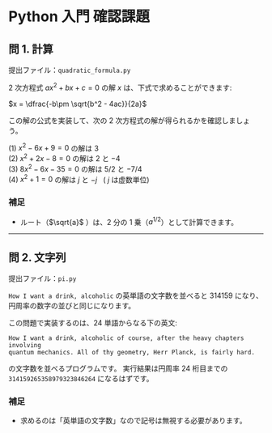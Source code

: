 # Python 入門 確認課題

## 問 1. 計算

提出ファイル：`quadratic_formula.py`

2 次方程式 $ax^2+bx+c=0$ の解 $x$ は、下式で求めることができます:

$x = \dfrac{-b\pm \sqrt{b^2 - 4ac}}{2a}$

この解の公式を実装して、次の 2 次方程式の解が得られるかを確認しましょう。

(1) $x^2-6x+9=0$ の解は $3$  
(2) $x^2+2x-8=0$ の解は $2$ と $-4$  
(3) $8x^2-6x-35=0$ の解は $5/2$ と $-7/4$  
(4) $x^2+1=0$ の解は $j$ と $-j$ &nbsp; ( $j$ は虚数単位)

<!-- (x-3)^2 -->
<!-- (x-2)(x+4) -->
<!-- (2x-5)(4x+7) -->
<!-- (x+j)(x-j) -->

### 補足

- ルート（$\sqrt{a}$ ）は、2 分の 1 乗（$a^{1/2}$）として計算できます。

---

## 問 2. 文字列

提出ファイル：`pi.py`

`How I want a drink, alcoholic` の英単語の文字数を並べると 314159 になり、円周率の数字の並びと同じになります。

この問題で実装するのは、24 単語からなる下の英文:

```
How I want a drink, alcoholic of course, after the heavy chapters involving
quantum mechanics. All of thy geometry, Herr Planck, is fairly hard.
```

の文字数を並べるプログラムです。
実行結果は円周率 24 桁目までの `314159265358979323846264` になるはずです。

### 補足

- 求めるのは「英単語の文字数」なので記号は無視する必要があります。
